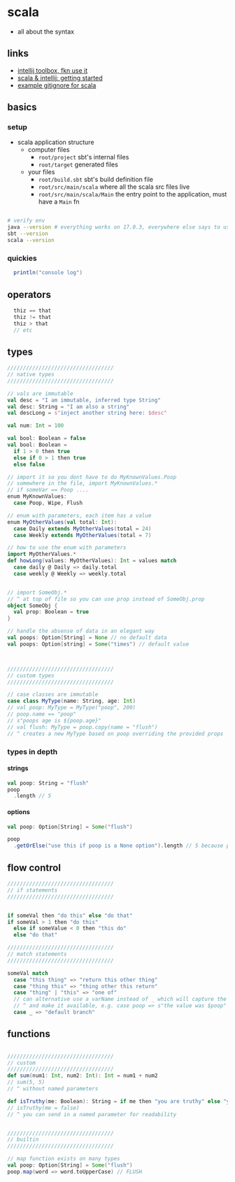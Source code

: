 # scala

- all about the syntax

## links

- [intellij toolbox, fkn use it](https://www.jetbrains.com/toolbox-app/)
- [scala & intellij: getting started](https://docs.scala-lang.org/getting-started/intellij-track/getting-started-with-scala-in-intellij.html)
- [example gitignore for scala](https://alvinalexander.com/source-code/scala/sample-gitignore-file-scala-sbt-intellij-eclipse/)

## basics

### setup

- scala application structure
  - computer files
    - `root/project` sbt's internal files
    - `root/target` generated files
  - your files
    - `root/build.sbt` sbt's build definition file
    - `root/src/main/scala` where all the scala src files live
    - `root/src/main/scala/Main` the entry point to the application, must have a `Main` fn

```sh

# verify env
java --version # everything works on 17.0.3, everywhere else says to use v8, so dunno
sbt --version
scala --version

```

### quickies

```java
  println("console log")
```

## operators

```scala
  thiz == that
  thiz != that
  thiz > that
  // etc

```

## types

```scala
//////////////////////////////////
// native types
//////////////////////////////////

// vals are immutable
val desc = "I am immutable, inferred type String"
val desc: String = "I am also a string"
val descLong = s"inject another string here: $desc"

val num: Int = 100

val bool: Boolean = false
val bool: Boolean =
  if 1 > 0 then true
  else if 0 > 1 then true
  else false

// import it so you dont have to do MyKnownValues.Poop
// somewhere in the file, import MyKnownValues.*
// if someVar == Poop ....
enum MyKnownValues:
  case Poop, Wipe, Flush

// enum with parameters, each item has a value
enum MyOtherValues(val total: Int):
  case Daily extends MyOtherValues(total = 24)
  case Weekly extends MyOtherValues(total = 7)

// how to use the enum with parameters
import MyOtherValues.*
def howLong(values: MyOtherValues): Int = values match
  case daily @ Daily => daily.total
  case weekly @ Weekly => weekly.total


// import SomeObj.*
// ^ at top of file so you can use prop instead of SomeObj.prop
object SomeObj {
  val prop: Boolean = true
}

// handle the absense of data in an elegant way
val poops: Option[String] = None // no default data
val poops: Option[string] = Some("times") // default value



//////////////////////////////////
// custom types
//////////////////////////////////

// case classes are immutable
case class MyType(name: String, age: Int)
// val poop: MyType = MyType("poop", 200)
// poop.name == "poop"
// s"poops age is ${poop.age}"
// val flush: MyType = poop.copy(name = "flush")
// ^ creates a new MyType based on poop overriding the provided props
```

### types in depth

#### strings

```scala
val poop: String = "flush"
poop
  .length // 5
```

#### options

```scala
val poop: Option[String] = Some("flush")

poop
  .getOrElse("use this if poop is a None option").length // 5 because poop is a Some so it returns flush

```

## flow control

```scala
//////////////////////////////////
// if statements
//////////////////////////////////


if someVal then "do this" else "do that"
if someVal > 1 then "do this"
  else if someValue < 0 then "this do"
  else "do that"

//////////////////////////////////
// match statements
//////////////////////////////////

someVal match
  case "this thing" => "return this other thing"
  case "thing this" => "thing other this return"
  case "thing" | "this" => "one of"
  // can alternative use a varName instead of _ which will capture the value
  // ^ and make it available, e.g. case poop => s"the value was $poop"
  case _ => "default branch"

```

## functions

```scala

//////////////////////////////////
// custom
//////////////////////////////////
def sum(num1: Int, num2: Int): Int = num1 + num2
// sum(5, 5)
// ^ without named parameters

def isTruthy(me: Boolean): String = if me then "you are truthy" else "you are falsy"
// isTruthy(me = false)
// ^ you can send in a named parameter for readability


//////////////////////////////////
// builtin
//////////////////////////////////

// map function exists on many types
val poop: Option[String] = Some("flush")
poop.map(word => word.toUpperCase) // FLUSH
```

